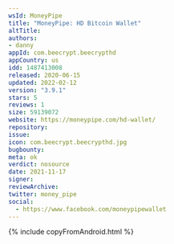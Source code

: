 ```yaml
---
wsId: MoneyPipe
title: "MoneyPipe: HD Bitcoin Wallet"
altTitle: 
authors:
- danny
appId: com.beecrypt.beecrypthd
appCountry: us
idd: 1487413008
released: 2020-06-15
updated: 2022-02-12
version: "3.9.1"
stars: 5
reviews: 1
size: 59139072
website: https://moneypipe.com/hd-wallet/
repository: 
issue: 
icon: com.beecrypt.beecrypthd.jpg
bugbounty: 
meta: ok
verdict: nosource
date: 2021-11-17
signer: 
reviewArchive:
twitter: money_pipe
social:
  - https://www.facebook.com/moneypipewallet
---
```


{% include copyFromAndroid.html %}
